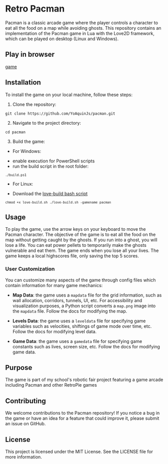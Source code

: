 # Retro Pacman

Pacman is a classic arcade game where the player controls a character to eat
all the food on a map while avoiding ghosts. This repository contains an
implementation of the Pacman game in Lua with the Love2D framework, which can
be played on desktop (Linux and Windows).

## Play in browser

[game](https://yoaquinjs.github.io/pacman/)

## Installation

To install the game on your local machine, follow these steps:

1. Clone the repository: <div style="font-size: 12px">

``` git clone https://github.com/YoAquinJs/pacman.git ```

</div>

2. Navigate to the project directory: <div style="font-size: 12px">

``` cd pacman ```

</div>

3. Build the game:
- For Windows:
* enable execution for PowerShell scripts
* run the build script in the root folder:

<div style="font-size: 12px">

``` ./build.ps1 ```

</div>

- For Linux:
* Download the [love-build bash
script](https://github.com/YoAquinJs/bash-env/blob/main/bin/love-build.sh)

<div style="font-size: 12px">

``` chmod +x love-build.sh ./love-build.sh -gamename pacman ```

</div>

## Usage

To play the game, use the arrow keys on your keyboard to move the Pacman
character. The objective of the game is to eat all the food on the map without
getting caught by the ghosts. If you run into a ghost, you will lose a life.
You can eat power pellets to temporarily make the ghosts vulnerable and eat
them. The game ends when you lose all your lives. The game keeps a local
highscores file, only saving the top 5 scores.

### User Customization

You can customize many aspects of the game through config files which contain
information for many game mechanics:

- **Map Data**: the game uses a `mapdata` file for the grid information, such
as wall allocation, corridors, tunnels, UI, etc. For accessibility and
visualization purposes, a Python script converts a `map.png` image into the
`mapdata` file. Follow the docs for modifying the map.

- **Levels Data**: the game uses a `leveldata` file for specifying game
variables such as velocities, shiftings of game mode over time, etc. Follow the
docs for modifying level data.

- **Game Data**: the game uses a `gamedata` file for specifying game constants
such as lives, screen size, etc. Follow the docs for modifying game data.

## Purpose

The game is part of my school's robotic fair project featuring a game arcade
including Pacman and other RetroPie games

## Contributing

We welcome contributions to the Pacman repository! If you notice a bug in the
game or have an idea for a feature that could improve it, please submit an
issue on GitHub.


## License

This project is licensed under the MIT License. See the LICENSE file for more
information.
